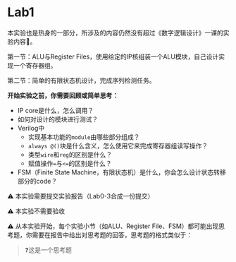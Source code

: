 # Lab1

本实验也是热身的一部分，所涉及的内容仍然没有超过《数字逻辑设计》一课的实验内容🧐。

第一节：ALU与Register Files，使用给定的IP核组装一个ALU模块，自己设计实现一个寄存器组。

第二节：简单的有限状态机设计，完成序列检测任务。

**开始实验之前，你需要回顾或简单思考：**

* IP core是什么，怎么调用？
* 如何对设计的模块进行测试？
* Verilog中
  * 实现基本功能的`module`由哪些部分组成？
  * `always @()`块是什么含义，怎么使用它来完成寄存器组读写操作？
  * 类型`wire`和`reg`的区别是什么？
  * 赋值操作`=`与`<=`的区别是什么？
* FSM（Finite State Machine，有限状态机）是什么，你会怎么设计状态转移部分的code？

⚠️ 本实验需要提交实验报告（Lab0-3合成一份提交）

⚠️ 本实验不需要验收

⚠️ 从本实验开始，每个实验小节（如ALU、Register File、FSM）都可能出现思考题，你需要在报告中给出对思考题的回答，思考题的格式类似于：

> ❓这是一个思考题
